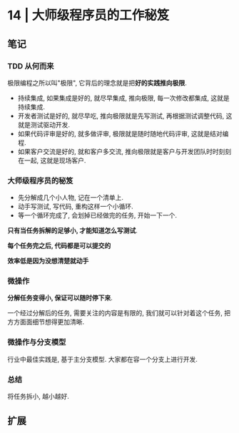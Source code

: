 # 14 | 大师级程序员的工作秘笈

## 笔记

### TDD 从何而来

极限编程之所以叫"极限", 它背后的理念就是把**好的实践推向极限**.

* 持续集成, 如果集成是好的, 就尽早集成, 推向极限, 每一次修改都集成, 这就是持续集成.
* 开发者测试是好的, 就尽早吃, 推向极限就是先写测试, 再根据测试调整代码, 这就是测试驱动开发.
* 如果代码评审是好的, 就多做评审, 极限就是随时随地代码评审, 这就是结对编程.
* 如果客户交流是好的, 就和客户多交流, 推向极限就是客户与开发团队时时刻刻在一起, 这就是现场客户.

### 大师级程序员的秘笈

* 先分解成几个小人物, 记在一个清单上.
* 动手写测试, 写代码, 重构这样一个小循环.
* 等一个循环完成了, 会划掉已经做完的任务, 开始一下一个.

**只有当任务拆解的足够小, 才能知道怎么写测试**.

**每个任务完之后, 代码都是可以提交的**

**效率低是因为没想清楚就动手**

### 微操作

**分解任务变得小, 保证可以随时停下来**.

一个经过分解后的任务, 需要关注的内容是有限的, 我们就可以针对着这个任务, 把方方面面细节想得更加清晰.

### 微操作与分支模型

行业中最佳实践是, 基于主分支模型. 大家都在容一个分支上进行开发.

### 总结

将任务拆小, 越小越好.

## 扩展